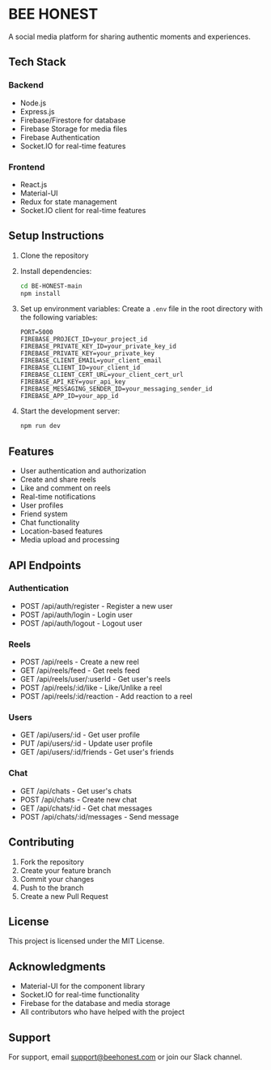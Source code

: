 # BEE HONEST

A social media platform for sharing authentic moments and experiences.

## Tech Stack

### Backend
- Node.js
- Express.js
- Firebase/Firestore for database
- Firebase Storage for media files
- Firebase Authentication
- Socket.IO for real-time features

### Frontend
- React.js
- Material-UI
- Redux for state management
- Socket.IO client for real-time features

## Setup Instructions

1. Clone the repository
2. Install dependencies:
   ```bash
   cd BE-HONEST-main
   npm install
   ```

3. Set up environment variables:
   Create a `.env` file in the root directory with the following variables:
   ```
   PORT=5000
   FIREBASE_PROJECT_ID=your_project_id
   FIREBASE_PRIVATE_KEY_ID=your_private_key_id
   FIREBASE_PRIVATE_KEY=your_private_key
   FIREBASE_CLIENT_EMAIL=your_client_email
   FIREBASE_CLIENT_ID=your_client_id
   FIREBASE_CLIENT_CERT_URL=your_client_cert_url
   FIREBASE_API_KEY=your_api_key
   FIREBASE_MESSAGING_SENDER_ID=your_messaging_sender_id
   FIREBASE_APP_ID=your_app_id
   ```

4. Start the development server:
   ```bash
   npm run dev
   ```

## Features

- User authentication and authorization
- Create and share reels
- Like and comment on reels
- Real-time notifications
- User profiles
- Friend system
- Chat functionality
- Location-based features
- Media upload and processing

## API Endpoints

### Authentication
- POST /api/auth/register - Register a new user
- POST /api/auth/login - Login user
- POST /api/auth/logout - Logout user

### Reels
- POST /api/reels - Create a new reel
- GET /api/reels/feed - Get reels feed
- GET /api/reels/user/:userId - Get user's reels
- POST /api/reels/:id/like - Like/Unlike a reel
- POST /api/reels/:id/reaction - Add reaction to a reel

### Users
- GET /api/users/:id - Get user profile
- PUT /api/users/:id - Update user profile
- GET /api/users/:id/friends - Get user's friends

### Chat
- GET /api/chats - Get user's chats
- POST /api/chats - Create new chat
- GET /api/chats/:id - Get chat messages
- POST /api/chats/:id/messages - Send message

## Contributing

1. Fork the repository
2. Create your feature branch
3. Commit your changes
4. Push to the branch
5. Create a new Pull Request

## License

This project is licensed under the MIT License.

## Acknowledgments

- Material-UI for the component library
- Socket.IO for real-time functionality
- Firebase for the database and media storage
- All contributors who have helped with the project

## Support

For support, email support@beehonest.com or join our Slack channel. 
